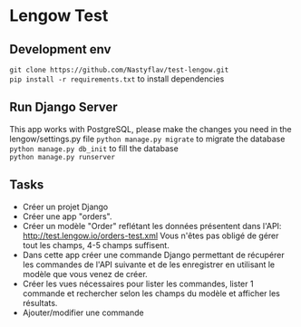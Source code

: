 # Lengow Test

## Development env

`git clone https://github.com/Nastyflav/test-lengow.git` \
`pip install -r requirements.txt` to install dependencies

## Run Django Server
This app works with PostgreSQL, please make the changes you need in the lengow/settings.py file
`python manage.py migrate` to migrate the database\
`python manage.py db_init` to fill the database\
`python manage.py runserver`

## Tasks

- Créer un projet Django
- Créer une app "orders".
- Créer un modèle "Order" reflétant les données présentent dans l'API: http://test.lengow.io/orders-test.xml Vous n'êtes pas obligé de gérer tout les champs, 4-5 champs suffisent.
- Dans cette app créer une commande Django permettant de récupérer les commandes de l'API suivante et de les enregistrer en utilisant le modèle que vous venez de créer.
- Créer les vues nécessaires pour lister les commandes, lister 1 commande et rechercher selon les champs du modèle et afficher les résultats.
- Ajouter/modifier une commande
